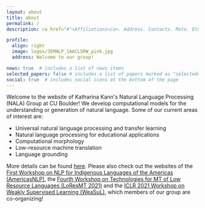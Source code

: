 ```yaml
---
layout: about
title: about
permalink: /
description: <a href="#">Affiliations</a>. Address. Contacts. Moto. Etc.

profile:
  align: right
  image: logos/3EMNLP_1AACLSRW_pink.jpg
  address: Welcome to our group!

news: true  # includes a list of news items
selected_papers: false # includes a list of papers marked as "selected={true}"
social: true  # includes social icons at the bottom of the page
---
```


Welcome to the website of Katharina Kann's Natural Language Processing (NALA) Group at CU Boulder!
We develop computational models for the understanding or generation of natural language. Some of our current areas of interest are:

- Universal natural language processing and transfer learning
- Natural language processing for educational applications
- Computational morphology
- Low-resource machine translation
- Language grounding

More details can be found <a href="/projects/">here</a>. Please also check out the websites of the <a href="http://turing.iimas.unam.mx/americasnlp" target="_blank">First Workshop on NLP for Indigenous Languages of the Americas (AmericasNLP)</a>, the <a href="https://sites.google.com/view/loresmt" target="_blank">Fourth Workshop on Technologies for MT of Low Resource Languages (LoResMT 2021)</a> and the <a href="https://weasul.github.io" target="_blank">ICLR 2021 Workshop on Weakly Supervised Learning (WeaSuL)</a>, which members of our group are co-organizing!

